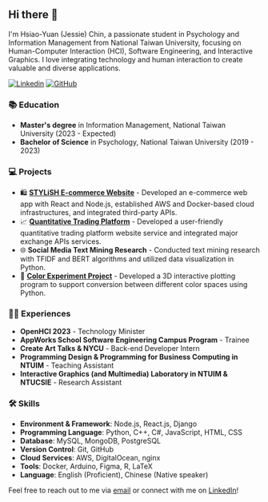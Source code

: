 ## Hi there 👋

I'm Hsiao-Yuan (Jessie) Chin, a passionate student in Psychology and Information Management from National Taiwan University, focusing on Human-Computer Interaction (HCI), Software Engineering, and Interactive Graphics. I love integrating technology and human interaction to create valuable and diverse applications.

[![Linkedin](https://img.shields.io/badge/-LinkedIn-blue?style=flat-square&logo=linkedin&logoColor=white&link=https://www.linkedin.com/in/jessiechin727/)](https://www.linkedin.com/in/jessiechin727/)
[![GitHub](https://img.shields.io/badge/-GitHub-333333?style=flat-square&logo=github&logoColor=white&link=https://github.com/JessieChin7)](https://github.com/JessieChin7)

### 📚 Education
- **Master's degree** in Information Management, National Taiwan University (2023 - Expected)
- **Bachelor of Science** in Psychology, National Taiwan University (2019 - 2023)

### 💻 Projects
- 🛍️ [**STYLiSH E-commerce Website**](https://appworks.hychin.me) - Developed an e-commerce web app with React and Node.js, established AWS and Docker-based cloud infrastructures, and integrated third-party APIs.
- 📈 [**Quantitative Trading Platform**](https://cat-jessie-vm.iottalktw.com/) - Developed a user-friendly quantitative trading platform website service and integrated major exchange APIs services.
- 🌐 **Social Media Text Mining Research** - Conducted text mining research with TFIDF and BERT algorithms and utilized data visualization in Python.
- 🎨 [**Color Experiment Project**](https://github.com/JessieChin7/Color-experiments) - Developed a 3D interactive plotting program to support conversion between different color spaces using Python.

### 👩‍💼 Experiences
- **OpenHCI 2023** - Technology Minister
- **AppWorks School Software Engineering Campus Program** - Trainee
- **Create Art Talks & NYCU** - Back-end Developer Intern
- **Programming Design & Programming for Business Computing in NTUIM** - Teaching Assistant
- **Interactive Graphics (and Multimedia) Laboratory in NTUIM & NTUCSIE** - Research Assistant

### 🛠️ Skills
- **Environment & Framework**: Node.js, React.js, Django
- **Programming Language**: Python, C++, C#, JavaScript, HTML, CSS
- **Database**: MySQL, MongoDB, PostgreSQL
- **Version Control**: Git, GitHub
- **Cloud Services**: AWS, DigitalOcean, nginx
- **Tools**: Docker, Arduino, Figma, R, LaTeX
- **Language**: English (Proficient), Chinese (Native speaker)

Feel free to reach out to me via [email](mailto:yuan2001@live.com) or connect with me on [LinkedIn](https://www.linkedin.com/in/jessiechin727/)!
